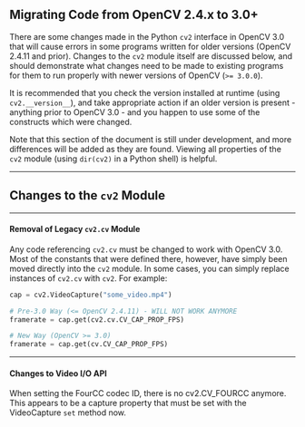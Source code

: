 
## Migrating Code from OpenCV 2.4.x to 3.0+

There are some changes made in the Python `cv2` interface in OpenCV 3.0 that will cause errors in some programs written for older versions (OpenCV 2.4.11 and prior).  Changes to the `cv2` module itself are discussed below, and should demonstrate what changes need to be made to existing programs for them to run properly with newer versions of OpenCV (`>= 3.0.0`).

It is recommended that you check the version installed at runtime (using `cv2.__version__`), and take appropriate action if an older version is present - anything prior to OpenCV 3.0 - and you happen to use some of the constructs which were changed.

Note that this section of the document is still under development, and more differences will be added as they are found.  Viewing all properties of the `cv2` module (using `dir(cv2)` in a Python shell) is helpful.

------------------------------------------------------

## Changes to the `cv2` Module


------------------------------------------------------

#### Removal of Legacy `cv2.cv` Module

Any code referencing `cv2.cv` must be changed to work with OpenCV 3.0.  Most of the constants that were defined there, however, have simply been moved directly into the `cv2` module.  In some cases, you can simply replace instances of `cv2.cv` with `cv2`.  For example:

```python
cap = cv2.VideoCapture("some_video.mp4")

# Pre-3.0 Way (<= OpenCV 2.4.11) - WILL NOT WORK ANYMORE
framerate = cap.get(cv2.cv.CV_CAP_PROP_FPS)

# New Way (OpenCV >= 3.0)
framerate = cap.get(cv.CV_CAP_PROP_FPS)
```

------------------------------------------------------


#### Changes to Video I/O API

When setting the FourCC codec ID, there is no cv2.CV_FOURCC anymore.  This appears to be a capture property that must be set with the VideoCapture `set` method now.
